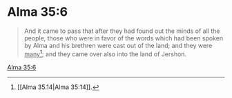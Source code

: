 # Alma 35:6

> And it came to pass that after they had found out the minds of all the people, those who were in favor of the words which had been spoken by Alma and his brethren were cast out of the land; and they were <u>many</u>[^a]; and they came over also into the land of Jershon.

[Alma 35:6](https://www.churchofjesuschrist.org/study/scriptures/bofm/alma/35?lang=eng&id=p6#p6)


[^a]: [[Alma 35.14|Alma 35:14]].  
